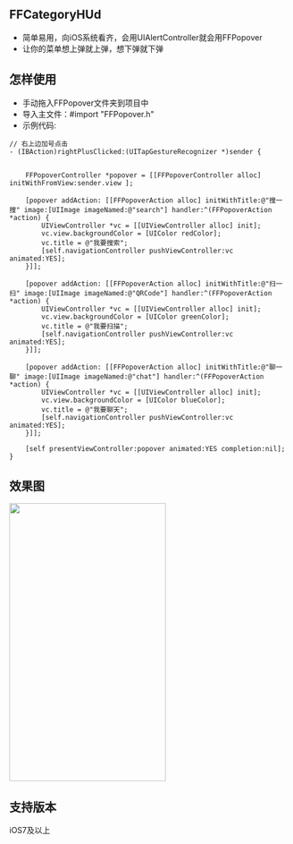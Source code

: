 ## FFCategoryHUd
* 简单易用，向iOS系统看齐，会用UIAlertController就会用FFPopover
* 让你的菜单想上弹就上弹，想下弹就下弹

## 怎样使用
* 手动拖入FFPopover文件夹到项目中
* 导入主文件：#import "FFPopover.h"
* 示例代码:

```objc
// 右上边加号点击
- (IBAction)rightPlusClicked:(UITapGestureRecognizer *)sender {
    
    
    FFPopoverController *popover = [[FFPopoverController alloc] initWithFromView:sender.view ];

    [popover addAction: [[FFPopoverAction alloc] initWithTitle:@"搜一搜" image:[UIImage imageNamed:@"search"] handler:^(FFPopoverAction *action) {
        UIViewController *vc = [[UIViewController alloc] init];
        vc.view.backgroundColor = [UIColor redColor];
        vc.title = @"我要搜索";
        [self.navigationController pushViewController:vc animated:YES];
    }]];
    
    [popover addAction: [[FFPopoverAction alloc] initWithTitle:@"扫一扫" image:[UIImage imageNamed:@"QRCode"] handler:^(FFPopoverAction *action) {
        UIViewController *vc = [[UIViewController alloc] init];
        vc.view.backgroundColor = [UIColor greenColor];
        vc.title = @"我要扫描";
        [self.navigationController pushViewController:vc animated:YES];
    }]];
    
    [popover addAction: [[FFPopoverAction alloc] initWithTitle:@"聊一聊" image:[UIImage imageNamed:@"chat"] handler:^(FFPopoverAction *action) {
        UIViewController *vc = [[UIViewController alloc] init];
        vc.view.backgroundColor = [UIColor blueColor];
        vc.title = @"我要聊天";
        [self.navigationController pushViewController:vc animated:YES];
    }]];
    
    [self presentViewController:popover animated:YES completion:nil];
}
```

## 效果图
<img src="http://s4.sinaimg.cn/bmiddle/003uLCdEzy790B9kdLd73&amp;690" width="280" height="497" name="image_operate_71751487430741898" id="image_operate_59231487430974390">

## 支持版本
iOS7及以上
